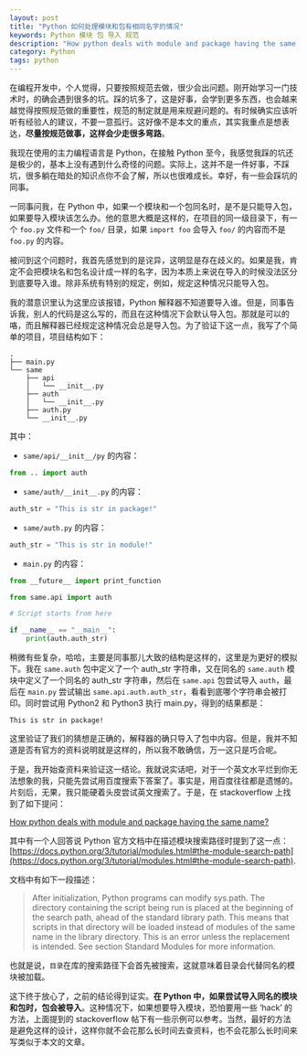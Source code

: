```yaml
---
layout: post
title: "Python 如何处理模块和包有相同名字的情况"
keywords: Python 模块 包 导入 规范
description: "How python deals with module and package having the same name?"
category: Python
tags: python
---
```


在编程开发中，个人觉得，只要按照规范去做，很少会出问题。刚开始学习一门技术时，的确会遇到很多的坑。踩的坑多了，这是好事，会学到更多东西，也会越来越觉得按照规范做的重要性，规范的制定就是用来规避问题的。有时候确实应该听听有经验人的建议，不要一意孤行。这好像不是本文的重点，其实我重点是想表达，**尽量按规范做事，这样会少走很多弯路**。

我现在使用的主力编程语言是 Python，在接触 Python 至今，我感觉我踩的坑还是极少的，基本上没有遇到什么奇怪的问题。实际上，这并不是一件好事，不踩坑，很多躺在暗处的知识点你不会了解，所以也很难成长。幸好，有一些会踩坑的同事。

一同事问我，在 Python 中，如果一个模块和一个包同名时，是不是只能导入包，如果要导入模块该怎么办。他的意思大概是这样的，在项目的同一级目录下，有一个 `foo.py` 文件和一个 `foo/` 目录，如果 `import foo` 会导入 `foo/` 的内容而不是 `foo.py` 的内容。

被问到这个问题时，我首先感觉到的是诧异，这明显是存在歧义的。如果是我，肯定不会把模块名和包名设计成一样的名字，因为本质上来说在导入的时候没法区分到底要导入谁。除非系统有特别的规定，例如，规定这种情况只能导入包。

我的潜意识里认为这里应该报错，Python 解释器不知道要导入谁。但是，同事告诉我，别人的代码是这么写的，而且在这种情况下会默认导入包。那就是可以的咯，而且解释器已经规定这种情况会总是导入包。为了验证下这一点，我写了个简单的项目，项目结构如下：

```
.
├── main.py
└── same
    ├── api
    │   └── __init__.py
    ├── auth
    │   └── __init__.py
    ├── auth.py
    └── __init__.py
```

其中：

- `same/api/__init__/py` 的内容：

```python
from .. import auth
```

- `same/auth/__init__.py` 的内容：

```python
auth_str = "This is str in package!"
```

- `same/auth.py` 的内容：

```python
auth_str = "This is str in module!"
```

- `main.py` 的内容：

```python
from __future__ import print_function

from same.api import auth

# Script starts from here

if __name__ == "__main__":
    print(auth.auth_str)
```

稍微有些复杂，哈哈，主要是同事那儿大致的结构是这样的，这里是为更好的模拟下。我在 `same.auth` 包中定义了一个 auth_str 字符串，又在同名的 `same.auth` 模块中定义了一个同名的 auth_str 字符串，然后在 `same.api` 包尝试导入 `auth`，最后在 `main.py` 尝试输出 `same.api.auth.auth_str`，看看到底哪个字符串会被打印。同时尝试用 Python2 和 Python3 执行 main.py，得到的结果都是：

```
This is str in package!
```

这里验证了我们的猜想是正确的，解释器的确只导入了包中内容。但是，我并不知道是否有官方的资料说明就是这样的，所以我不敢确信，万一这只是巧合呢。

于是，我开始查资料来验证这一结论。我就说实话吧，对于一个英文水平烂到你无法想象的我，只能先尝试用百度搜索下答案了。事实是，用百度往往都是遗憾的。片刻后，无果，我只能硬着头皮尝试英文搜索了。于是，在 stackoverflow 上找到了如下提问：

[How python deals with module and package having the same name?](http://stackoverflow.com/questions/6393861/how-python-deals-with-module-and-package-having-the-same-name)

其中有一个人回答说 Python 官方文档中在描述模块搜索路径时提到了这一点：[https://docs.python.org/3/tutorial/modules.html#the-module-search-path](https://docs.python.org/3/tutorial/modules.html#the-module-search-path).

文档中有如下一段描述：

> After initialization, Python programs can modify sys.path. The directory containing the script being run is placed at the beginning of the search path, ahead of the standard library path. This means that scripts in that directory will be loaded instead of modules of the same name in the library directory. This is an error unless the replacement is intended. See section Standard Modules for more information.

也就是说，`目录`在库的搜索路径下会首先被搜索，这就意味着目录会代替同名的模块被加载。

这下终于放心了，之前的结论得到证实。**在 Python 中，如果尝试导入同名的模块和包时，包会被导入**。这种情况下，如果想要导入模块，恐怕要用一些 ‘hack’ 的方法，上面提到的 stackoverflow 帖下有一些示例可以参考。当然，最好的方法是避免这样的设计，这样你就不会花那么长时间去查资料，也不会花那么长时间来写类似于本文的文章。
